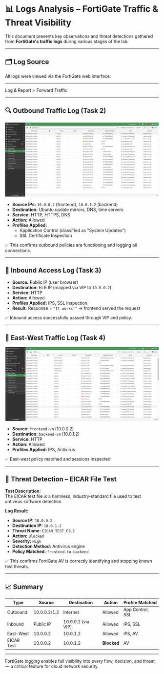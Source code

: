 # 📊 Logs Analysis – FortiGate Traffic & Threat Visibility

This document presents key observations and threat detections gathered from **FortiGate's traffic logs** during various stages of the lab.

---

## 🗂️ Log Source

All logs were viewed via the FortiGate web interface:

---

Log & Report > Forward Traffic


---

## 🔍 Outbound Traffic Log (Task 2)
![Outbound Logs](../screenshots/logs-outbound.png)
- **Source IPs:** `10.0.0.2` (frontend), `10.0.1.2` (backend)
- **Destination:** Ubuntu update mirrors, DNS, time servers
- **Service:** HTTP, HTTPS, DNS
- **Action:** Allowed
- **Profiles Applied:**
  - Application Control (classified as "System Updates")
  - SSL Certificate Inspection

✅ This confirms outbound policies are functioning and logging all connections.

---

## 🔐 Inbound Access Log (Task 3)

- **Source:** Public IP (user browser)
- **Destination:** ELB IP (mapped via VIP to `10.0.0.2`)
- **Service:** HTTP
- **Action:** Allowed
- **Profiles Applied:** IPS, SSL Inspection
- **Result:** Response = `"It works!"` → frontend served the request

✅ Inbound access successfully passed through VIP and policy.

---

## 🔁 East-West Traffic Log (Task 4)
![Inbound and Internal Logs](../screenshots/logs-inbound-eastwest.png)
- **Source:** `frontend-vm` (10.0.0.2)
- **Destination:** `backend-vm` (10.0.1.2)
- **Service:** HTTP
- **Action:** Allowed
- **Profiles Applied:** IPS, Antivirus

✅ East-west policy matched and sessions inspected

---

## 🚨 Threat Detection – EICAR File Test

**Test Description:**  
The EICAR test file is a harmless, industry-standard file used to test antivirus software detection.

**Log Result:**
- **Source IP:** `10.0.0.2`
- **Destination IP:** `10.0.1.2`
- **Threat Name:** `EICAR_TEST_FILE`
- **Action:** `Blocked`
- **Severity:** `High`
- **Detection Method:** Antivirus engine
- **Policy Matched:** `frontend-to-backend`

✅ This confirms FortiGate AV is correctly identifying and stopping known test threats.

---

## 📈 Summary

| Type         | Source        | Destination     | Action   | Profile Matched   |
|--------------|---------------|------------------|----------|-------------------|
| Outbound     | 10.0.0.2/1.2  | Internet         | Allowed  | App Control, SSL  |
| Inbound      | Public IP     | 10.0.0.2 (via VIP) | Allowed | IPS, SSL          |
| East-West    | 10.0.0.2      | 10.0.1.2         | Allowed  | IPS, AV           |
| EICAR Test   | 10.0.0.2      | 10.0.1.2         | **Blocked** | AV               |

---

FortiGate logging enables full visibility into every flow, decision, and threat — a critical feature for cloud network security.
